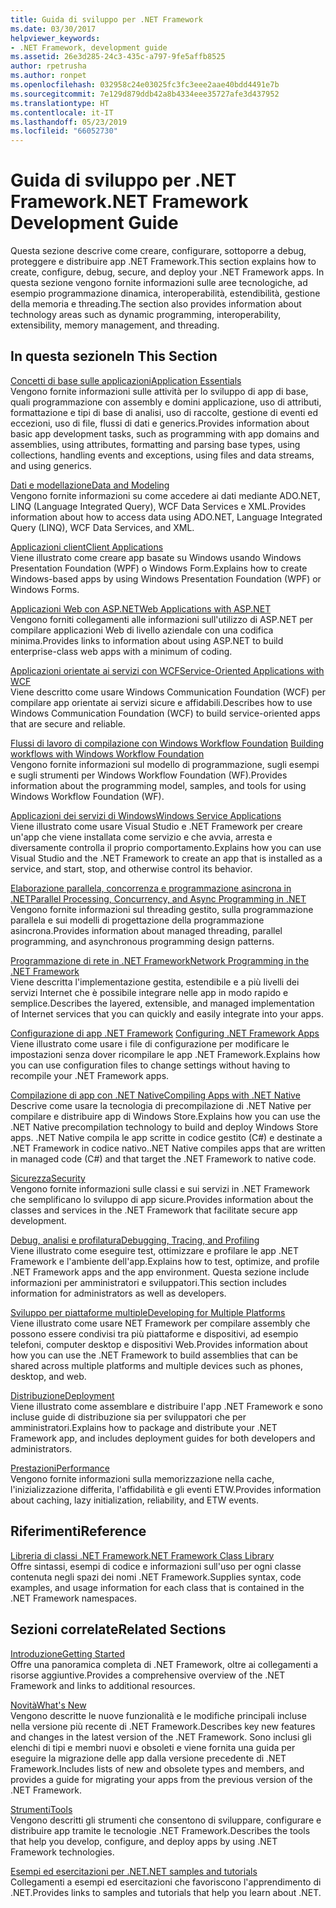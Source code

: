 ```yaml
---
title: Guida di sviluppo per .NET Framework
ms.date: 03/30/2017
helpviewer_keywords:
- .NET Framework, development guide
ms.assetid: 26e3d285-24c3-435c-a797-9fe5affb8525
author: rpetrusha
ms.author: ronpet
ms.openlocfilehash: 032958c24e03025fc3fc3eee2aae40bdd4491e7b
ms.sourcegitcommit: 7e129d879ddb42a8b4334eee35727afe3d437952
ms.translationtype: HT
ms.contentlocale: it-IT
ms.lasthandoff: 05/23/2019
ms.locfileid: "66052730"
---
```

# <a name="net-framework-development-guide"></a><span data-ttu-id="ae592-102">Guida di sviluppo per .NET Framework</span><span class="sxs-lookup"><span data-stu-id="ae592-102">.NET Framework Development Guide</span></span>
<span data-ttu-id="ae592-103">Questa sezione descrive come creare, configurare, sottoporre a debug, proteggere e distribuire app .NET Framework.</span><span class="sxs-lookup"><span data-stu-id="ae592-103">This section explains how to create, configure, debug, secure, and deploy your .NET Framework apps.</span></span> <span data-ttu-id="ae592-104">In questa sezione vengono fornite informazioni sulle aree tecnologiche, ad esempio programmazione dinamica, interoperabilità, estendibilità, gestione della memoria e threading.</span><span class="sxs-lookup"><span data-stu-id="ae592-104">The section also provides information about technology areas such as dynamic programming, interoperability, extensibility, memory management, and threading.</span></span>  
  
## <a name="in-this-section"></a><span data-ttu-id="ae592-105">In questa sezione</span><span class="sxs-lookup"><span data-stu-id="ae592-105">In This Section</span></span>  
 [<span data-ttu-id="ae592-106">Concetti di base sulle applicazioni</span><span class="sxs-lookup"><span data-stu-id="ae592-106">Application Essentials</span></span>](../../docs/standard/application-essentials.md)  
 <span data-ttu-id="ae592-107">Vengono fornite informazioni sulle attività per lo sviluppo di app di base, quali programmazione con assembly e domini applicazione, uso di attributi, formattazione e tipi di base di analisi, uso di raccolte, gestione di eventi ed eccezioni, uso di file, flussi di dati e generics.</span><span class="sxs-lookup"><span data-stu-id="ae592-107">Provides information about basic app development tasks, such as programming with app domains and assemblies, using attributes, formatting and parsing base types, using collections, handling events and exceptions, using files and data streams, and using generics.</span></span>  
  
 [<span data-ttu-id="ae592-108">Dati e modellazione</span><span class="sxs-lookup"><span data-stu-id="ae592-108">Data and Modeling</span></span>](../../docs/framework/data/index.md)  
 <span data-ttu-id="ae592-109">Vengono fornite informazioni su come accedere ai dati mediante ADO.NET, LINQ (Language Integrated Query), WCF Data Services e XML.</span><span class="sxs-lookup"><span data-stu-id="ae592-109">Provides information about how to access data using ADO.NET, Language Integrated Query (LINQ), WCF Data Services, and XML.</span></span>  
  
 [<span data-ttu-id="ae592-110">Applicazioni client</span><span class="sxs-lookup"><span data-stu-id="ae592-110">Client Applications</span></span>](../../docs/framework/develop-client-apps.md)  
 <span data-ttu-id="ae592-111">Viene illustrato come creare app basate su Windows usando Windows Presentation Foundation (WPF) o Windows Form.</span><span class="sxs-lookup"><span data-stu-id="ae592-111">Explains how to create Windows-based apps by using Windows Presentation Foundation (WPF) or Windows Forms.</span></span>  
  
 [<span data-ttu-id="ae592-112">Applicazioni Web con ASP.NET</span><span class="sxs-lookup"><span data-stu-id="ae592-112">Web Applications with ASP.NET</span></span>](../../docs/framework/develop-web-apps-with-aspnet.md)  
 <span data-ttu-id="ae592-113">Vengono forniti collegamenti alle informazioni sull'utilizzo di ASP.NET per compilare applicazioni Web di livello aziendale con una codifica minima.</span><span class="sxs-lookup"><span data-stu-id="ae592-113">Provides links to information about using ASP.NET to build enterprise-class web apps with a minimum of coding.</span></span>  
  
 [<span data-ttu-id="ae592-114">Applicazioni orientate ai servizi con WCF</span><span class="sxs-lookup"><span data-stu-id="ae592-114">Service-Oriented Applications with WCF</span></span>](../../docs/framework/wcf/index.md)  
 <span data-ttu-id="ae592-115">Viene descritto come usare Windows Communication Foundation (WCF) per compilare app orientate ai servizi sicure e affidabili.</span><span class="sxs-lookup"><span data-stu-id="ae592-115">Describes how to use Windows Communication Foundation (WCF) to build service-oriented apps that are secure and reliable.</span></span>  
  
 <span data-ttu-id="ae592-116">[Flussi di lavoro di compilazione con Windows Workflow Foundation](windows-workflow-foundation/index.md)   </span><span class="sxs-lookup"><span data-stu-id="ae592-116">[Building workflows with Windows Workflow Foundation](windows-workflow-foundation/index.md)   </span></span>  
 <span data-ttu-id="ae592-117">Vengono fornite informazioni sul modello di programmazione, sugli esempi e sugli strumenti per Windows Workflow Foundation (WF).</span><span class="sxs-lookup"><span data-stu-id="ae592-117">Provides information about the programming model, samples, and tools for using Windows Workflow Foundation (WF).</span></span>  

 [<span data-ttu-id="ae592-118">Applicazioni dei servizi di Windows</span><span class="sxs-lookup"><span data-stu-id="ae592-118">Windows Service Applications</span></span>](../../docs/framework/windows-services/index.md)  
 <span data-ttu-id="ae592-119">Viene illustrato come usare Visual Studio e .NET Framework per creare un'app che viene installata come servizio e che avvia, arresta e diversamente controlla il proprio comportamento.</span><span class="sxs-lookup"><span data-stu-id="ae592-119">Explains how you can use Visual Studio and the .NET Framework to create an app that is installed as a service, and start, stop, and otherwise control its behavior.</span></span>  
  
 [<span data-ttu-id="ae592-120">Elaborazione parallela, concorrenza e programmazione asincrona in .NET</span><span class="sxs-lookup"><span data-stu-id="ae592-120">Parallel Processing, Concurrency, and Async Programming in .NET</span></span>](../../docs/standard/parallel-processing-and-concurrency.md)  
 <span data-ttu-id="ae592-121">Vengono fornite informazioni sul threading gestito, sulla programmazione parallela e sui modelli di progettazione della programmazione asincrona.</span><span class="sxs-lookup"><span data-stu-id="ae592-121">Provides information about managed threading, parallel programming, and asynchronous programming design patterns.</span></span>  
  
 [<span data-ttu-id="ae592-122">Programmazione di rete in .NET Framework</span><span class="sxs-lookup"><span data-stu-id="ae592-122">Network Programming in the .NET Framework</span></span>](../../docs/framework/network-programming/index.md)  
 <span data-ttu-id="ae592-123">Viene descritta l'implementazione gestita, estendibile e a più livelli dei servizi Internet che è possibile integrare nelle app in modo rapido e semplice.</span><span class="sxs-lookup"><span data-stu-id="ae592-123">Describes the layered, extensible, and managed implementation of Internet services that you can quickly and easily integrate into your apps.</span></span>  
  
 <span data-ttu-id="ae592-124">[Configurazione di app .NET Framework](configure-apps/index.md)  </span><span class="sxs-lookup"><span data-stu-id="ae592-124">[Configuring .NET Framework Apps](configure-apps/index.md)  </span></span>  
 <span data-ttu-id="ae592-125">Viene illustrato come usare i file di configurazione per modificare le impostazioni senza dover ricompilare le app .NET Framework.</span><span class="sxs-lookup"><span data-stu-id="ae592-125">Explains how you can use configuration files to change settings without having to recompile your .NET Framework apps.</span></span>  
  
 [<span data-ttu-id="ae592-126">Compilazione di app con .NET Native</span><span class="sxs-lookup"><span data-stu-id="ae592-126">Compiling Apps with .NET Native</span></span>](../../docs/framework/net-native/index.md)  
 <span data-ttu-id="ae592-127">Descrive come usare la tecnologia di precompilazione di .NET Native per compilare e distribuire app di Windows Store.</span><span class="sxs-lookup"><span data-stu-id="ae592-127">Explains how you can use the .NET Native precompilation technology to build and deploy Windows Store apps.</span></span> <span data-ttu-id="ae592-128">.NET Native compila le app scritte in codice gestito (C#) e destinate a .NET Framework in codice nativo.</span><span class="sxs-lookup"><span data-stu-id="ae592-128">.NET Native compiles apps that are written in managed code (C#) and that target the .NET Framework to native code.</span></span>  
  
 [<span data-ttu-id="ae592-129">Sicurezza</span><span class="sxs-lookup"><span data-stu-id="ae592-129">Security</span></span>](../../docs/standard/security/index.md)  
 <span data-ttu-id="ae592-130">Vengono fornite informazioni sulle classi e sui servizi in .NET Framework che semplificano lo sviluppo di app sicure.</span><span class="sxs-lookup"><span data-stu-id="ae592-130">Provides information about the classes and services in the .NET Framework that facilitate secure app development.</span></span>  
  
 [<span data-ttu-id="ae592-131">Debug, analisi e profilatura</span><span class="sxs-lookup"><span data-stu-id="ae592-131">Debugging, Tracing, and Profiling</span></span>](../../docs/framework/debug-trace-profile/index.md)  
 <span data-ttu-id="ae592-132">Viene illustrato come eseguire test, ottimizzare e profilare le app .NET Framework e l'ambiente dell'app.</span><span class="sxs-lookup"><span data-stu-id="ae592-132">Explains how to test, optimize, and profile .NET Framework apps and the app environment.</span></span> <span data-ttu-id="ae592-133">Questa sezione include informazioni per amministratori e sviluppatori.</span><span class="sxs-lookup"><span data-stu-id="ae592-133">This section includes information for administrators as well as developers.</span></span>  
  
 [<span data-ttu-id="ae592-134">Sviluppo per piattaforme multiple</span><span class="sxs-lookup"><span data-stu-id="ae592-134">Developing for Multiple Platforms</span></span>](../../docs/standard/cross-platform/index.md)  
 <span data-ttu-id="ae592-135">Viene illustrato come usare NET Framework per compilare assembly che possono essere condivisi tra più piattaforme e dispositivi, ad esempio telefoni, computer desktop e dispositivi Web.</span><span class="sxs-lookup"><span data-stu-id="ae592-135">Provides information about how you can use the .NET Framework to build assemblies that can be shared across multiple platforms and multiple devices such as phones, desktop, and web.</span></span>  
  
 [<span data-ttu-id="ae592-136">Distribuzione</span><span class="sxs-lookup"><span data-stu-id="ae592-136">Deployment</span></span>](../../docs/framework/deployment/index.md)  
 <span data-ttu-id="ae592-137">Viene illustrato come assemblare e distribuire l'app .NET Framework e sono incluse guide di distribuzione sia per sviluppatori che per amministratori.</span><span class="sxs-lookup"><span data-stu-id="ae592-137">Explains how to package and distribute your .NET Framework app, and includes deployment guides for both developers and administrators.</span></span>  
  
 [<span data-ttu-id="ae592-138">Prestazioni</span><span class="sxs-lookup"><span data-stu-id="ae592-138">Performance</span></span>](../../docs/framework/performance/index.md)  
 <span data-ttu-id="ae592-139">Vengono fornite informazioni sulla memorizzazione nella cache, l'inizializzazione differita, l'affidabilità e gli eventi ETW.</span><span class="sxs-lookup"><span data-stu-id="ae592-139">Provides information about caching, lazy initialization, reliability, and ETW events.</span></span>  
 
## <a name="reference"></a><span data-ttu-id="ae592-140">Riferimenti</span><span class="sxs-lookup"><span data-stu-id="ae592-140">Reference</span></span>  
 [<span data-ttu-id="ae592-141">Libreria di classi .NET Framework</span><span class="sxs-lookup"><span data-stu-id="ae592-141">.NET Framework Class Library</span></span>](/dotnet/api/?view=netframework-4.7)  
 <span data-ttu-id="ae592-142">Offre sintassi, esempi di codice e informazioni sull'uso per ogni classe contenuta negli spazi dei nomi .NET Framework.</span><span class="sxs-lookup"><span data-stu-id="ae592-142">Supplies syntax, code examples, and usage information for each class that is contained in the .NET Framework namespaces.</span></span>  
  
## <a name="related-sections"></a><span data-ttu-id="ae592-143">Sezioni correlate</span><span class="sxs-lookup"><span data-stu-id="ae592-143">Related Sections</span></span>  
 [<span data-ttu-id="ae592-144">Introduzione</span><span class="sxs-lookup"><span data-stu-id="ae592-144">Getting Started</span></span>](../../docs/framework/get-started/index.md)  
 <span data-ttu-id="ae592-145">Offre una panoramica completa di .NET Framework, oltre ai collegamenti a risorse aggiuntive.</span><span class="sxs-lookup"><span data-stu-id="ae592-145">Provides a comprehensive overview of the .NET Framework and links to additional resources.</span></span>  
  
 [<span data-ttu-id="ae592-146">Novità</span><span class="sxs-lookup"><span data-stu-id="ae592-146">What's New</span></span>](../../docs/framework/whats-new/index.md)  
 <span data-ttu-id="ae592-147">Vengono descritte le nuove funzionalità e le modifiche principali incluse nella versione più recente di .NET Framework.</span><span class="sxs-lookup"><span data-stu-id="ae592-147">Describes key new features and changes in the latest version of the .NET Framework.</span></span> <span data-ttu-id="ae592-148">Sono inclusi gli elenchi di tipi e membri nuovi e obsoleti e viene fornita una guida per eseguire la migrazione delle app dalla versione precedente di .NET Framework.</span><span class="sxs-lookup"><span data-stu-id="ae592-148">Includes lists of new and obsolete types and members, and provides a guide for migrating your apps from the previous version of the .NET Framework.</span></span>  
  
 [<span data-ttu-id="ae592-149">Strumenti</span><span class="sxs-lookup"><span data-stu-id="ae592-149">Tools</span></span>](../../docs/framework/tools/index.md)  
 <span data-ttu-id="ae592-150">Vengono descritti gli strumenti che consentono di sviluppare, configurare e distribuire app tramite le tecnologie .NET Framework.</span><span class="sxs-lookup"><span data-stu-id="ae592-150">Describes the tools that help you develop, configure, and deploy apps by using .NET Framework technologies.</span></span>  
  
 [<span data-ttu-id="ae592-151">Esempi ed esercitazioni per .NET</span><span class="sxs-lookup"><span data-stu-id="ae592-151">.NET samples and tutorials</span></span>](../samples-and-tutorials/index.md)  
 <span data-ttu-id="ae592-152">Collegamenti a esempi ed esercitazioni che favoriscono l'apprendimento di .NET.</span><span class="sxs-lookup"><span data-stu-id="ae592-152">Provides links to samples and tutorials that help you learn about .NET.</span></span>
